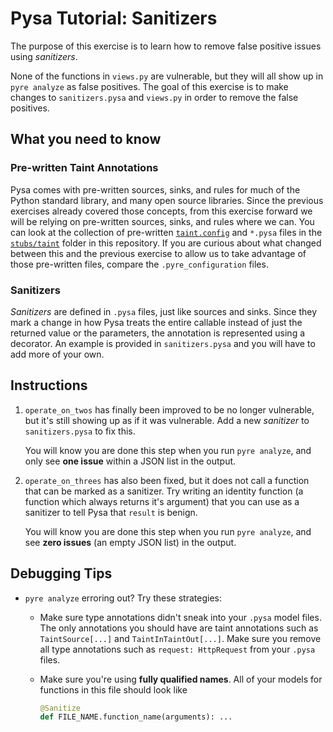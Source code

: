 # Pysa Tutorial: Sanitizers

The purpose of this exercise is to learn how to remove false positive issues
using _sanitizers_.

None of the functions in `views.py` are vulnerable, but they will all show up in
`pyre analyze` as false positives. The goal of this exercise is to make changes
to `sanitizers.pysa` and `views.py` in order to remove the false positives.

## What you need to know

### Pre-written Taint Annotations

Pysa comes with pre-written sources, sinks, and rules for much of the Python
standard library, and many open source libraries. Since the previous exercises
already covered those concepts, from this exercise forward we will be relying on
pre-written sources, sinks, and rules where we can. You can look at the
collection of pre-written
[`taint.config`](https://github.com/facebook/pyre-check/blob/master/stubs/taint/taint.config)
and `*.pysa` files in the
[`stubs/taint`](https://github.com/facebook/pyre-check/tree/master/stubs/taint)
folder in this repository. If you are curious about what changed between this
and the previous exercise to allow us to take advantage of those pre-written
files, compare the `.pyre_configuration` files.

### Sanitizers

_Sanitizers_ are defined in `.pysa` files, just like sources and sinks. Since they
mark a change in how Pysa treats the entire callable instead of just the returned value or
the parameters, the annotation is represented using a decorator. An
example is provided in `sanitizers.pysa` and you will have to add more of your
own.

## Instructions

1. `operate_on_twos` has finally been improved to be no longer vulnerable, but
   it's still showing up as if it was vulnerable. Add a new _sanitizer_ to
   `sanitizers.pysa` to fix this.

   You will know you are done this step when you run `pyre analyze`, and only
   see **one issue** within a JSON list in the output.

1. `operate_on_threes` has also been fixed, but it does not call a function that
   can be marked as a sanitizer. Try writing an identity function (a function
   which always returns it's argument) that you can use as a sanitizer to tell
   Pysa that `result` is benign.

   You will know you are done this step when you run `pyre analyze`, and see
   **zero issues** (an empty JSON list) in the output.

## Debugging Tips

- `pyre analyze` erroring out? Try these strategies:
  -  Make sure type annotations didn't sneak into your `.pysa` model files. The
     only annotations you should have are taint annotations such as `TaintSource[...]`
     and `TaintInTaintOut[...]`.
     Make sure you remove all type annotations such as `request: HttpRequest`
     from your `.pysa` files.
  - Make sure you're using **fully qualified names**. All of your models for
    functions in this file should look like

    ```python
    @Sanitize
    def FILE_NAME.function_name(arguments): ...
    ```

